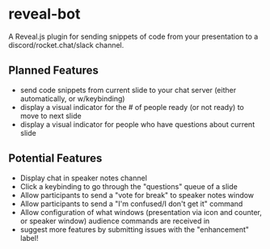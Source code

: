 # reveal-bot
A Reveal.js plugin for sending snippets of code from your presentation to a discord/rocket.chat/slack channel.

## Planned Features

- send code snippets from current slide to your chat server (either automatically, or w/keybinding)
- display a visual indicator for the # of people ready (or not ready) to move to next slide
- display a visual indicator for people who have questions about current slide

## Potential Features

- Display chat in speaker notes channel
- Click a keybinding to go through the "questions" queue of a slide
- Allow participants to send a "vote for break" to speaker notes window
- Allow participants to send a "I'm confused/I don't get it" command
- Allow configuration of what windows (presentation via icon and counter, or speaker window) audience commands
are received in
- suggest more features by submitting issues with the "enhancement" label!
